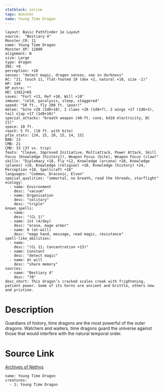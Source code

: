 ```yaml
---
statblock: inline
tags: monster
name: Young Time Dragon
---
```

```statblock
layout: Basic Pathfinder 1e Layout
source:  "Bestiary 4"
Monster_CR: 11
name: Young Time Dragon
Monster_XP: 12800
alignment: N
size: Large
type: dragon
INI: +9
perception: +18
senses: "detect magic, dragon senses, see in darkness"
AC: "21, touch 11, flat-footed 19 (dex +2, natural +10, size -1)"
HP: 149
HP_extra: ""
HD: 13d12+65
saves: "Fort +13, Ref +10, Will +10"
immune: "cold, paralysis, sleep, staggered"
speed: "50 ft., fly 200 ft. (poor)"
melee: "bite +20 (2d6+10), 2 claws +20 (1d8+7), 2 wings +17 (1d6+3), tail slap +17 (1d8+10)"
special_attacks: "breath weapon (40-ft. cone, 6d10 electricity, DC 21)"
space: 10 ft.
reach: 5 ft. (10 ft. with bite)
pf1e_stats: [24, 15, 20, 15, 14, 15]
BAB: 13
CMB: 21
CMD: 33 (37 vs. trip)
feats: "Cleave, Improved Initiative, Multiattack, Power Attack, Skill Focus (Knowledge [history]), Weapon Focus (bite), Weapon Focus (claw)"
skills: "Diplomacy +18, Fly +12, Knowledge (arcana) +18, Knowledge (planes) +18, Knowledge (religion) +18, Knowledge (history) +24, Perception +18, Spellcraft +18"
languages: "Common, Draconic, Elven"
special_qualities: "immortal, no breath, read the threads, starflight"
ecology:
  - name: Environment
    desc: "vacuum"
  - name: Organisation
    desc: "solitary"
    desc: "triple"
known_spells:
  - name:
    desc: "(CL 1)"
  - name: 1st (4/day)
    desc: "erase, mage armor"
  - name: 0 (at-will)
    desc: "mage hand, message, read magic, resistance"
spell-like_abilities:
  - name:
    desc: "(CL 11; Concentration +13)"
  - name: Constant
    desc: "detect magic"
  - name: At will
    desc: "share memory"
sources:
  - name: "Bestiary 4"
    desc: "70"
desc_short: This dragon’s cracked scales creak with frightening, patient power. Some of its horns are ancient and brittle, others new and pristine.
```
# Description
Guardians of history, time dragons are the most powerful of the outer dragons. Watchers and waiters, time dragons guard the universe against those that would interfere with the natural temporal order.
# Source Link
[Archives of Nethys](https://aonprd.com/MonsterDisplay.aspx?ItemName=Young%20Time%20Dragon)
```encounter-table
name: Young Time Dragon
creatures:
  - 1: Young Time Dragon
```
